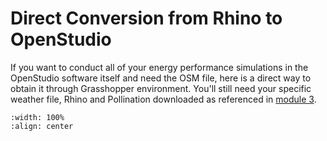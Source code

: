 # Direct Conversion from Rhino to OpenStudio
If you want to conduct all of your energy performance simulations in the OpenStudio software itself and need the OSM file, here is a direct way to obtain it through Grasshopper environment. You'll still need your specific weather file, Rhino and Pollination downloaded as referenced in [module 3](https://cooperunion.github.io/buildingenergymodeling_workshops/docs/02_shoebox.html#shoebox-model). 

```{image} ../_static/start/conversion2osm.png
:width: 100%
:align: center
```
<br/><br/>
